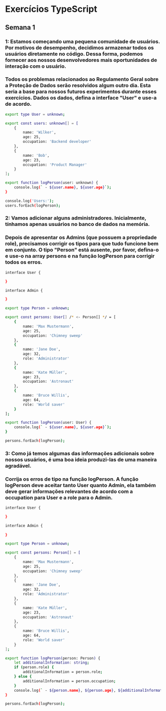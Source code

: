 # Exercícios TypeScript


## Semana 1
### 1: Estamos começando uma pequena comunidade de usuários. Por motivos de desempenho, decidimos armazenar todos os usuários diretamente no código. Dessa forma, podemos fornecer aos nossos desenvolvedores mais oportunidades de interação com o usuário. 
### Todos os problemas relacionados ao Regulamento Geral sobre a Proteção de Dados serão resolvidos algum outro dia. Esta seria a base para nossos futuros experimentos durante esses exercícios. Dados os dados, defina a interface "User" e use-a de acordo.

```bash
export type User = unknown;

export const users: unknown[] = [
    {
        name: 'Wilker',
        age: 25,
        occupation: 'Backend developer'
    },
    {
        name: 'Bob',
        age: 23,
        occupation: 'Product Manager'
    }
];

export function logPerson(user: unknown) {
    console.log(` - ${user.name}, ${user.age}`);
}

console.log('Users:');
users.forEach(logPerson);
```

### 2: Vamos adicionar alguns administradores. Inicialmente, tínhamos apenas usuários no banco de dados na memória.

### Depois de apresentar os Admins (que possuem a propriedade role), precisamos corrigir os tipos para que tudo funcione bem em conjunto. O tipo "Person" está ausente, por favor, defina-o e use-o na array persons e na função logPerson para corrigir todos os erros.

```bash
interface User {

}

interface Admin {

}

export type Person = unknown;

export const persons: User[] /* <- Person[] */ = [
    {
        name: 'Max Mustermann',
        age: 25,
        occupation: 'Chimney sweep'
    },
    {
        name: 'Jane Doe',
        age: 32,
        role: 'Administrator'
    },
    {
        name: 'Kate Müller',
        age: 23,
        occupation: 'Astronaut'
    },
    {
        name: 'Bruce Willis',
        age: 64,
        role: 'World saver'
    }
];

export function logPerson(user: User) {
    console.log(` - ${user.name}, ${user.age}`);
}

persons.forEach(logPerson);
```

### 3: Como já temos algumas das informações adicionais sobre nossos usuários, é uma boa ideia produzi-las de uma maneira agradável.
### Corrija os erros de tipo na função logPerson. A função logPerson deve aceitar tanto User quanto Admin, ela também deve gerar informações relevantes de acordo com a occupation para User e a role para o Admin.
```bash
interface User {

}

interface Admin {
 
}

export type Person = unknown;

export const persons: Person[] = [
    {
        name: 'Max Mustermann',
        age: 25,
        occupation: 'Chimney sweep'
    },
    {
        name: 'Jane Doe',
        age: 32,
        role: 'Administrator'
    },
    {
        name: 'Kate Müller',
        age: 23,
        occupation: 'Astronaut'
    },
    {
        name: 'Bruce Willis',
        age: 64,
        role: 'World saver'
    }
];

export function logPerson(person: Person) {
    let additionalInformation: string;
    if (person.role) {
        additionalInformation = person.role;
    } else {
        additionalInformation = person.occupation;
    }
    console.log(` - ${person.name}, ${person.age}, ${additionalInformation}`);
}

persons.forEach(logPerson);
```
